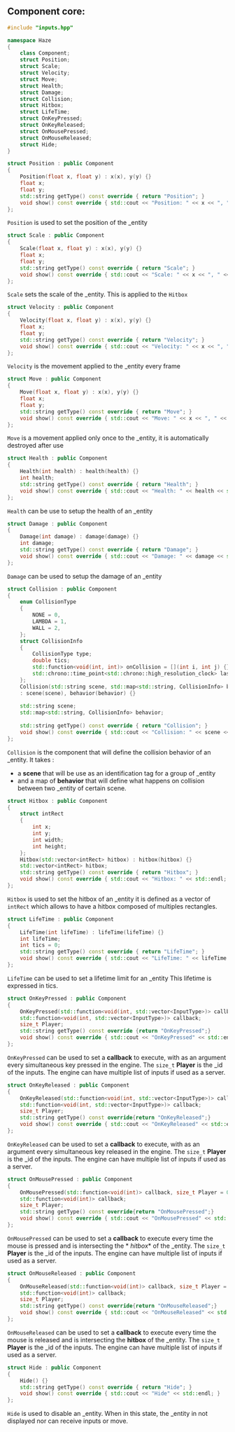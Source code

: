 ## Component core:

```cpp
#include "inputs.hpp"

namespace Haze
{
	class Component;
	struct Position;
	struct Scale;
	struct Velocity;
	struct Move;
	struct Health;
	struct Damage;
	struct Collision;
	struct Hitbox;
	struct LifeTime;
	struct OnKeyPressed;
	struct OnKeyReleased;
	struct OnMousePressed;
	struct OnMouseReleased;
	struct Hide;
}
```

```cpp 
struct Position : public Component
{
	Position(float x, float y) : x(x), y(y) {}
	float x;
	float y;
	std::string getType() const override { return "Position"; }
	void show() const override { std::cout << "Position: " << x << ", " << y << std::endl; }
};
```

`Position` is used to set the position of the _entity

```cpp
struct Scale : public Component
{
	Scale(float x, float y) : x(x), y(y) {}
	float x;
	float y;
	std::string getType() const override { return "Scale"; }
	void show() const override { std::cout << "Scale: " << x << ", " << y << std::endl; }
};
```

`Scale` sets the scale of the _entity. This is applied to the `Hitbox`

```cpp
struct Velocity : public Component
{
	Velocity(float x, float y) : x(x), y(y) {}
	float x;
	float y;
	std::string getType() const override { return "Velocity"; }
	void show() const override { std::cout << "Velocity: " << x << ", " << y << std::endl; }
};
```

`Velocity` is the movement applied to the _entity every frame

```cpp
struct Move : public Component
{
	Move(float x, float y) : x(x), y(y) {}
	float x;
	float y;
	std::string getType() const override { return "Move"; }
	void show() const override { std::cout << "Move: " << x << ", " << y << std::endl; }
};
```

`Move` is a movement applied only once to the _entity, it is automatically destroyed after use

```cpp
struct Health : public Component
{
	Health(int health) : health(health) {}
	int health;
	std::string getType() const override { return "Health"; }
	void show() const override { std::cout << "Health: " << health << std::endl; }
};
```

`Health` can be use to setup the health of an _entity

```cpp
struct Damage : public Component
{
	Damage(int damage) : damage(damage) {}
	int damage;
	std::string getType() const override { return "Damage"; }
	void show() const override { std::cout << "Damage: " << damage << std::endl; }
};
```

`Damage` can be used to setup the damage of an _entity

```cpp
struct Collision : public Component
{
	enum CollisionType
	{
		NONE = 0,
		LAMBDA = 1,
		WALL = 2,
	};
	struct CollisionInfo
	{
		CollisionType type;
		double tics;
		std::function<void(int, int)> onCollision = [](int i, int j) {};
		std::chrono::time_point<std::chrono::high_resolution_clock> lastCollision = std::chrono::high_resolution_clock::now();
	};
	Collision(std::string scene, std::map<std::string, CollisionInfo> behavior)
	: scene(scene), behavior(behavior) {}
	  
	std::string scene;
	std::map<std::string, CollisionInfo> behavior;
	  
	std::string getType() const override { return "Collision"; }
	void show() const override { std::cout << "Collision: " << scene << std::endl; }
};
```

`Collision` is the component that will define the collision behavior of an _entity.
It takes :

- a **scene** that will be use as an identification tag for a group of _entity
- and a map of **behavior** that will define what happens on collision between two _entity of certain scene.

```cpp
struct Hitbox : public Component
{
	struct intRect
	{
		int x;
		int y;
		int width;
		int height;
	};
	Hitbox(std::vector<intRect> hitbox) : hitbox(hitbox) {}
	std::vector<intRect> hitbox;
	std::string getType() const override { return "Hitbox"; }
	void show() const override { std::cout << "Hitbox: " << std::endl; }
};
```

`Hitbox` is used to set the hitbox of an _entity
it is defined as a vector of `intRect` which allows to have a hitbox composed of multiples rectangles.

```cpp
struct LifeTime : public Component
{
	LifeTime(int lifeTime) : lifeTime(lifeTime) {}
	int lifeTime;
	int tics = 0;
	std::string getType() const override { return "LifeTime"; }
	void show() const override { std::cout << "LifeTime: " << lifeTime << std::endl; }
};
```

`LifeTime` can be used to set a lifetime limit for an _entity
This lifetime is expressed in tics.

```cpp
struct OnKeyPressed : public Component
{
	OnKeyPressed(std::function<void(int, std::vector<InputType>)> callback, size_t Player = 0) : callback(callback), Player(Player) {}
	std::function<void(int, std::vector<InputType>)> callback;
	size_t Player;
	std::string getType() const override {return "OnKeyPressed";}
	void show() const override { std::cout << "OnKeyPressed" << std::endl; }
};
```

`OnKeyPressed` can be used to set a **callback** to execute, with as an argument every simultaneous key pressed in the
engine.
The `size_t` **Player** is the _id of the inputs.
The engine can have multiple list of inputs if used as a server.

```cpp
struct OnKeyReleased : public Component
{
	OnKeyReleased(std::function<void(int, std::vector<InputType>)> callback, size_t Player = 0) : callback(callback), Player(Player) {}
	std::function<void(int, std::vector<InputType>)> callback;
	size_t Player;
	std::string getType() const override{return "OnKeyReleased";}
	void show() const override { std::cout << "OnKeyReleased" << std::endl; }
};
```

`OnKeyReleased` can be used to set a **callback** to execute, with as an argument every simultaneous key released in the
engine.
The `size_t` **Player** is the _id of the inputs.
The engine can have multiple list of inputs if used as a server.

```cpp
struct OnMousePressed : public Component
{
	OnMousePressed(std::function<void(int)> callback, size_t Player = 0) : callback(callback), Player(Player) {}
	std::function<void(int)> callback;
	size_t Player;
	std::string getType() const override{return "OnMousePressed";}
	void show() const override { std::cout << "OnMousePressed" << std::endl; }
};
```

`OnMousePressed` can be used to set a **callback** to execute every time the mouse is pressed and is intersecting the *
*hitbox** of the _entity.
The `size_t` **Player** is the _id of the inputs.
The engine can have multiple list of inputs if used as a server.

```cpp
struct OnMouseReleased : public Component
{
	OnMouseReleased(std::function<void(int)> callback, size_t Player = 0) : callback(callback), Player(Player) {}
	std::function<void(int)> callback;
	size_t Player;
	std::string getType() const override{return "OnMouseReleased";}
	void show() const override { std::cout << "OnMouseReleased" << std::endl; }
};
```

`OnMouseReleased` can be used to set a **callback** to execute every time the mouse is released and is intersecting the
**hitbox** of the _entity.
The `size_t` **Player** is the _id of the inputs.
The engine can have multiple list of inputs if used as a server.

```cpp
struct Hide : public Component
{
	Hide() {}
	std::string getType() const override { return "Hide"; }
	void show() const override { std::cout << "Hide" << std::endl; }
};
```

`Hide` is used to disable an _entity.
When in this state, the _entity in not displayed nor can receive inputs or move. 
